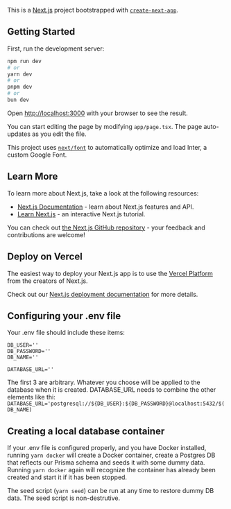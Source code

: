 This is a [Next.js](https://nextjs.org/) project bootstrapped with [`create-next-app`](https://github.com/vercel/next.js/tree/canary/packages/create-next-app).

## Getting Started

First, run the development server:

```bash
npm run dev
# or
yarn dev
# or
pnpm dev
# or
bun dev
```

Open [http://localhost:3000](http://localhost:3000) with your browser to see the result.

You can start editing the page by modifying `app/page.tsx`. The page auto-updates as you edit the file.

This project uses [`next/font`](https://nextjs.org/docs/basic-features/font-optimization) to automatically optimize and load Inter, a custom Google Font.

## Learn More

To learn more about Next.js, take a look at the following resources:

- [Next.js Documentation](https://nextjs.org/docs) - learn about Next.js features and API.
- [Learn Next.js](https://nextjs.org/learn) - an interactive Next.js tutorial.

You can check out [the Next.js GitHub repository](https://github.com/vercel/next.js/) - your feedback and contributions are welcome!

## Deploy on Vercel

The easiest way to deploy your Next.js app is to use the [Vercel Platform](https://vercel.com/new?utm_medium=default-template&filter=next.js&utm_source=create-next-app&utm_campaign=create-next-app-readme) from the creators of Next.js.

Check out our [Next.js deployment documentation](https://nextjs.org/docs/deployment) for more details.

## Configuring your .env file

Your .env file should include these items:

```
DB_USER=''
DB_PASSWORD=''
DB_NAME=''

DATABASE_URL=''
```

The first 3 are arbitrary. Whatever you choose will be applied to the database when it is created. DATABASE_URL needs to combine the other elements like thi: `DATABASE_URL='postgresql://${DB_USER}:${DB_PASSWORD}@localhost:5432/$(DB_NAME)`

## Creating a local database container

If your .env file is configured properly, and you have Docker installed, running `yarn docker` will create a Docker container, create a Postgres DB that reflects our Prisma schema and seeds it with some dummy data. Running `yarn docker` again will recognize the container has already been created and start it if it has been stopped.

The seed script (`yarn seed`) can be run at any time to restore dummy DB data. The seed script is non-destrutive.
